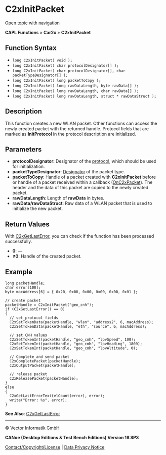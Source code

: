 # C2xInitPacket

[Open topic with navigation](../../../../../CANoeDEFamily.htm#Topics/CAPLFunctions/Car2x/Functions/CAPLfunctionC2xInitPacket.md)

**CAPL Functions** » **Car2x** » **C2xInitPacket**

## Function Syntax

- `long C2xInitPacket( void );`
- `long C2xInitPacket( char protocolDesignator[] );`
- `long C2xInitPacket( char protocolDesignator[], char packetTypeDesignator[] );`
- `long C2xInitPacket( long packetToCopy );`
- `long C2xInitPacket( long rawDataLength, byte rawData[] );`
- `long C2xInitPacket( long rawDataLength, char rawData[] );`
- `long C2xInitPacket( long rawDataLength, struct * rawDataStruct );`

## Description

This function creates a new WLAN packet. Other functions can access the newly created packet with the returned handle. Protocol fields that are marked as **InitProtocol** in the protocol description are initialized.

## Parameters

- **protocolDesignator**: Designator of the [protocol](../../../CANoeCANalyzer/Car2x/protocols/protocoloverviewCar2x.md), which should be used for initialization.
- **packetTypeDesignator**: [Designator](../../../CANoeCANalyzer/Car2x/asn1/asnUsePacketTypeDesignators.md) of the packet type.
- **packetToCopy**: Handle of a packet created with **C2xInitPacket** before or handle of a packet received within a callback ([OnC2xPacket](../Callbacks/CAPLfunctionC2xOnC2xPacket.md)). The header and the data of this packet are copied to the newly created packet.
- **rawDataLength**: Length of **rawData** in bytes.
- **rawData/rawDataStruct**: Raw data of a WLAN packet that is used to initialize the new packet.

## Return Values

With [C2xGetLastError](CAPLfunctionC2xGetLastError.md), you can check if the function has been processed successfully.

- **0**: —
- **≠0**: Handle of the created packet.

## Example

```plaintext
long packetHandle;
char error[100];
byte macAddress[6] = { 0x20, 0x00, 0x00, 0x00, 0x00, 0x01 };

// create packet
packetHandle = C2xInitPacket("geo_cnh");
if (C2xGetLastError() == 0)
{
  // set protocol fields
  C2xSetTokenData(packetHandle, "wlan", "address2", 6, macAddress);
  C2xSetTokenData(packetHandle, "eth", "source", 6, macAddress);

  // set CNH values
  C2xSetTokenInt(packetHandle, "geo_cnh", "lpvSpeed", 100);
  C2xSetTokenInt(packetHandle, "geo_cnh", "lpvHeading", 1800);
  C2xSetTokenInt(packetHandle, "geo_cnh", "lpvAltitude", 0);

  // Complete and send packet
  C2xCompletePacket(packetHandle);
  C2xOutputPacket(packetHandle);

  // release packet
  C2xReleasePacket(packetHandle);
}
else
{
  C2xGetLastErrorText(elCount(error), error);
  write("Error: %s", error);
}
```

**See Also**: [C2xGetLastError](CAPLfunctionC2xGetLastError.md)

---

© Vector Informatik GmbH

**CANoe (Desktop Editions & Test Bench Editions) Version 18 SP3**

[Contact/Copyright/License](../../../Shared/ContactCopyrightLicense.md) | [Data Privacy Notice](https://www.vector.com/int/en/company/get-info/privacy-policy/)